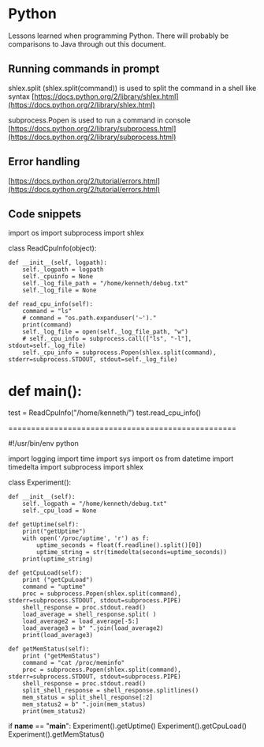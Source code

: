 Python
======
Lessons learned when programming Python. There will probably be comparisons to Java through out this document.

Running commands in prompt
--------------------------
shlex.split (shlex.split(command)) is used to split the command in a shell like syntax
[https://docs.python.org/2/library/shlex.html](https://docs.python.org/2/library/shlex.html)

subprocess.Popen is used to run a command in console
[https://docs.python.org/2/library/subprocess.html](https://docs.python.org/2/library/subprocess.html)

Error handling
--------------
[https://docs.python.org/2/tutorial/errors.html](https://docs.python.org/2/tutorial/errors.html)


Code snippets
-------------

import os
import subprocess
import shlex

class ReadCpuInfo(object):
    
    def __init__(self, logpath):
        self._logpath = logpath
        self._cpuinfo = None
        self._log_file_path = "/home/kenneth/debug.txt"
        self._log_file = None

    def read_cpu_info(self):
        command = "ls"
        # command = "os.path.expanduser('~')."
        print(command)
        self._log_file = open(self._log_file_path, "w")
        # self._cpu_info = subprocess.call(["ls", "-l"], stdout=self._log_file)
        self._cpu_info = subprocess.Popen(shlex.split(command), stderr=subprocess.STDOUT, stdout=self._log_file)

# def main():
test = ReadCpuInfo("/home/kenneth/")
test.read_cpu_info()


==================================================

#!/usr/bin/env python

import logging
import time
import sys
import os
from datetime import timedelta
import subprocess
import shlex

class Experiment():

    def __init__(self):
        self._logpath = "/home/kenneth/debug.txt"
        self._cpu_load = None

    def getUptime(self):
        print("getUptime")
        with open('/proc/uptime', 'r') as f:
            uptime_seconds = float(f.readline().split()[0])
            uptime_string = str(timedelta(seconds=uptime_seconds))
        print(uptime_string)

    def getCpuLoad(self):
        print ("getCpuLoad")
        command = "uptime"
        proc = subprocess.Popen(shlex.split(command), stderr=subprocess.STDOUT, stdout=subprocess.PIPE)
        shell_response = proc.stdout.read()
        load_average = shell_response.split( )
        load_average2 = load_average[-5:]
        load_average3 = b" ".join(load_average2)
        print(load_average3)

    def getMemStatus(self):
        print ("getMemStatus")
        command = "cat /proc/meminfo"
        proc = subprocess.Popen(shlex.split(command), stderr=subprocess.STDOUT, stdout=subprocess.PIPE)
        shell_response = proc.stdout.read()
        split_shell_response = shell_response.splitlines()
        mem_status = split_shell_response[:2]
        mem_status2 = b" ".join(mem_status)
        print(mem_status2)
        
if __name__ == "__main__":
    Experiment().getUptime()
    Experiment().getCpuLoad()
    Experiment().getMemStatus()